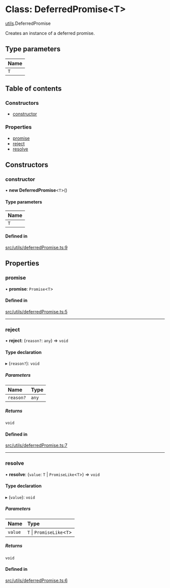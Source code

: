 # Class: DeferredPromise<T\>

[utils](../modules/utils.md).DeferredPromise

Creates an instance of a deferred promise.

## Type parameters

| Name |
| :------ |
| `T` |

## Table of contents

### Constructors

- [constructor](utils.DeferredPromise.md#constructor)

### Properties

- [promise](utils.DeferredPromise.md#promise)
- [reject](utils.DeferredPromise.md#reject)
- [resolve](utils.DeferredPromise.md#resolve)

## Constructors

### constructor

• **new DeferredPromise**<`T`\>()

#### Type parameters

| Name |
| :------ |
| `T` |

#### Defined in

[src/utils/deferredPromise.ts:9](https://github.com/hoprnet/hopr-sdk/blob/16280af/src/utils/deferredPromise.ts#L9)

## Properties

### promise

• **promise**: `Promise`<`T`\>

#### Defined in

[src/utils/deferredPromise.ts:5](https://github.com/hoprnet/hopr-sdk/blob/16280af/src/utils/deferredPromise.ts#L5)

___

### reject

• **reject**: (`reason?`: `any`) => `void`

#### Type declaration

▸ (`reason?`): `void`

##### Parameters

| Name | Type |
| :------ | :------ |
| `reason?` | `any` |

##### Returns

`void`

#### Defined in

[src/utils/deferredPromise.ts:7](https://github.com/hoprnet/hopr-sdk/blob/16280af/src/utils/deferredPromise.ts#L7)

___

### resolve

• **resolve**: (`value`: `T` \| `PromiseLike`<`T`\>) => `void`

#### Type declaration

▸ (`value`): `void`

##### Parameters

| Name | Type |
| :------ | :------ |
| `value` | `T` \| `PromiseLike`<`T`\> |

##### Returns

`void`

#### Defined in

[src/utils/deferredPromise.ts:6](https://github.com/hoprnet/hopr-sdk/blob/16280af/src/utils/deferredPromise.ts#L6)
